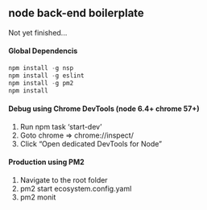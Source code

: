 ## node back-end boilerplate
Not yet finished...

#### Global Dependencis
```javascript
npm install -g nsp
npm install -g eslint
npm install -g pm2
npm install
```

#### Debug using Chrome DevTools (node 6.4+ chrome 57+)
1. Run npm task ‘start-dev’
2. Goto chrome => chrome://inspect/
3. Click “Open dedicated DevTools for Node”

#### Production using PM2
1. Navigate to the root folder
2. pm2 start ecosystem.config.yaml
3. pm2 monit



